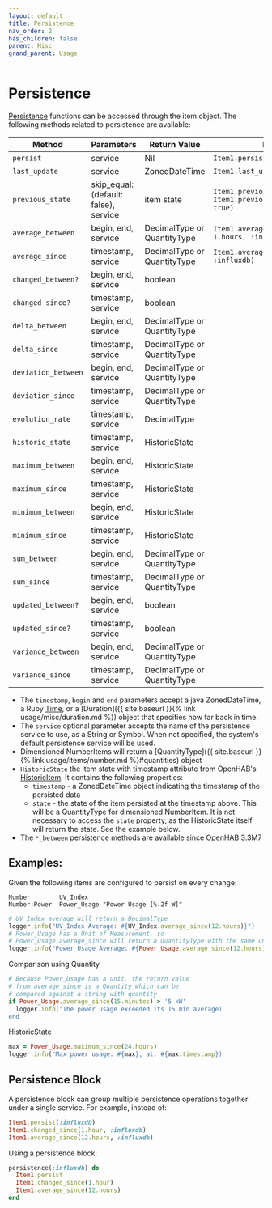 ```yaml
---
layout: default
title: Persistence
nav_order: 2
has_children: false
parent: Misc
grand_parent: Usage
---
```


# Persistence

[Persistence](https://www.openhab.org/docs/configuration/persistence.html) functions can be accessed through the item object. The following methods related to persistence are available: 

| Method              | Parameters                            | Return Value                | Example                                                         |
| ------------------- | ------------------------------------- | --------------------------- | --------------------------------------------------------------- |
| `persist`           | service                               | Nil                         | `Item1.persist`                                                 |
| `last_update`       | service                               | ZonedDateTime               | `Item1.last_update`                                             |
| `previous_state`    | skip_equal: (default: false), service | item state                  | `Item1.previous_state` `Item1.previous_state(skip_equal: true)` |
| `average_between`   | begin, end, service                   | DecimalType or QuantityType | `Item1.average_between(2.hours, 1.hours, :influxdb)`            |
| `average_since`     | timestamp, service                    | DecimalType or QuantityType | `Item1.average_since(1.hours, :influxdb)`                       |
| `changed_between?`  | begin, end, service                   | boolean                     |                                                                 |
| `changed_since?`    | timestamp, service                    | boolean                     |                                                                 |
| `delta_between`     | begin, end, service                   | DecimalType or QuantityType |                                                                 |
| `delta_since`       | timestamp, service                    | DecimalType or QuantityType |                                                                 |
| `deviation_between` | begin, end, service                   | DecimalType or QuantityType |                                                                 |
| `deviation_since`   | timestamp, service                    | DecimalType or QuantityType |                                                                 |
| `evolution_rate`    | timestamp, service                    | DecimalType                 |                                                                 |
| `historic_state`    | timestamp, service                    | HistoricState               |                                                                 |
| `maximum_between`   | begin, end, service                   | HistoricState               |                                                                 |
| `maximum_since`     | timestamp, service                    | HistoricState               |                                                                 |
| `minimum_between`   | begin, end, service                   | HistoricState               |                                                                 |
| `minimum_since`     | timestamp, service                    | HistoricState               |                                                                 |
| `sum_between`       | begin, end, service                   | DecimalType or QuantityType |                                                                 |
| `sum_since`         | timestamp, service                    | DecimalType or QuantityType |                                                                 |
| `updated_between?`  | begin, end, service                   | boolean                     |                                                                 |
| `updated_since?`    | timestamp, service                    | boolean                     |                                                                 |
| `variance_between`  | begin, end, service                   | DecimalType or QuantityType |                                                                 |
| `variance_since`    | timestamp, service                    | DecimalType or QuantityType |                                                                 |

* The `timestamp`, `begin` and `end` parameters accept a java ZonedDateTime, a Ruby [Time](https://ruby-doc.org/core-2.6.3/Time.html), or a [Duration]({{ site.baseurl }}{% link usage/misc/duration.md %}) object that specifies how far back in time.
* The `service` optional parameter accepts the name of the persistence service to use, as a String or Symbol. When not specified, the system's default persistence service will be used.
* Dimensioned NumberItems will return a [QuantityType]({{ site.baseurl }}{% link usage/items/number.md %}#quantities) object
* `HistoricState` the item state with timestamp attribute from OpenHAB's [HistoricItem](https://openhab.org/javadoc/latest/org/openhab/core/persistence/historicitem). It contains the following properties:
  * `timestamp` - a ZonedDateTime object indicating the timestamp of the persisted data
  * `state` - the state of the item persisted at the timestamp above. This will be a QuantityType for dimensioned NumberItem. It is not necessary to access the `state` property, as the HistoricState itself will return the state. See the example below.
* The `*_between` persistence methods are available since OpenHAB 3.3M7

  
## Examples:

Given the following items are configured to persist on every change:

```
Number        UV_Index
Number:Power  Power_Usage "Power Usage [%.2f W]"
```

```ruby
# UV_Index average will return a DecimalType
logger.info("UV_Index Average: #{UV_Index.average_since(12.hours)}") 
# Power_Usage has a Unit of Measurement, so 
# Power_Usage.average_since will return a QuantityType with the same unit
logger.info("Power_Usage Average: #{Power_Usage.average_since(12.hours)}") 
```

Comparison using Quantity

```ruby
# Because Power_Usage has a unit, the return value 
# from average_since is a Quantity which can be
# compared against a string with quantity
if Power_Usage.average_since(15.minutes) > '5 kW'
  logger.info("The power usage exceeded its 15 min average)
end
```

HistoricState

```ruby
max = Power_Usage.maximum_since(24.hours)
logger.info("Max power usage: #{max}, at: #{max.timestamp})
```

## Persistence Block

A persistence block can group multiple persistence operations together under a single service. For example, instead of:

```ruby
Item1.persist(:influxdb)
Item1.changed_since(1.hour, :influxdb)
Item1.average_since(12.hours, :influxdb)
```

Using a persistence block:

```ruby
persistence(:influxdb) do
  Item1.persist
  Item1.changed_since(1.hour)
  Item1.average_since(12.hours)
end
```
